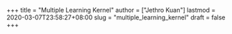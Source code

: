 +++
title = "Multiple Learning Kernel"
author = ["Jethro Kuan"]
lastmod = 2020-03-07T23:58:27+08:00
slug = "multiple_learning_kernel"
draft = false
+++
